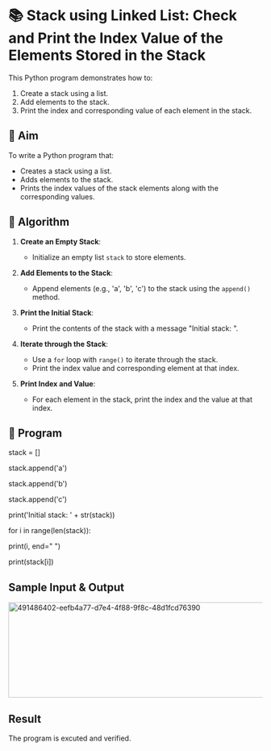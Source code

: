 # 📚 Stack using Linked List: Check and Print the Index Value of the Elements Stored in the Stack

This Python program demonstrates how to:
1. Create a stack using a list.
2. Add elements to the stack.
3. Print the index and corresponding value of each element in the stack.

## 🎯 Aim

To write a Python program that:
- Creates a stack using a list.
- Adds elements to the stack.
- Prints the index values of the stack elements along with the corresponding values.

## 🧠 Algorithm

1. **Create an Empty Stack**:
   - Initialize an empty list `stack` to store elements.

2. **Add Elements to the Stack**:
   - Append elements (e.g., 'a', 'b', 'c') to the stack using the `append()` method.

3. **Print the Initial Stack**:
   - Print the contents of the stack with a message "Initial stack: ".

4. **Iterate through the Stack**:
   - Use a `for` loop with `range()` to iterate through the stack.
   - Print the index value and corresponding element at that index.

5. **Print Index and Value**:
   - For each element in the stack, print the index and the value at that index.

## 📝 Program
stack = []

stack.append('a')

stack.append('b')

stack.append('c')

print('Initial stack: ' + str(stack))

for i in range(len(stack)):

print(i, end=" ")

print(stack[i])

## Sample Input & Output


<img width="621" height="189" alt="491486402-eefb4a77-d7e4-4f88-9f8c-48d1fcd76390" src="https://github.com/user-attachments/assets/8c7c1182-e8c3-4012-9442-9f94b307c611" />

## Result
The program is excuted and verified.
